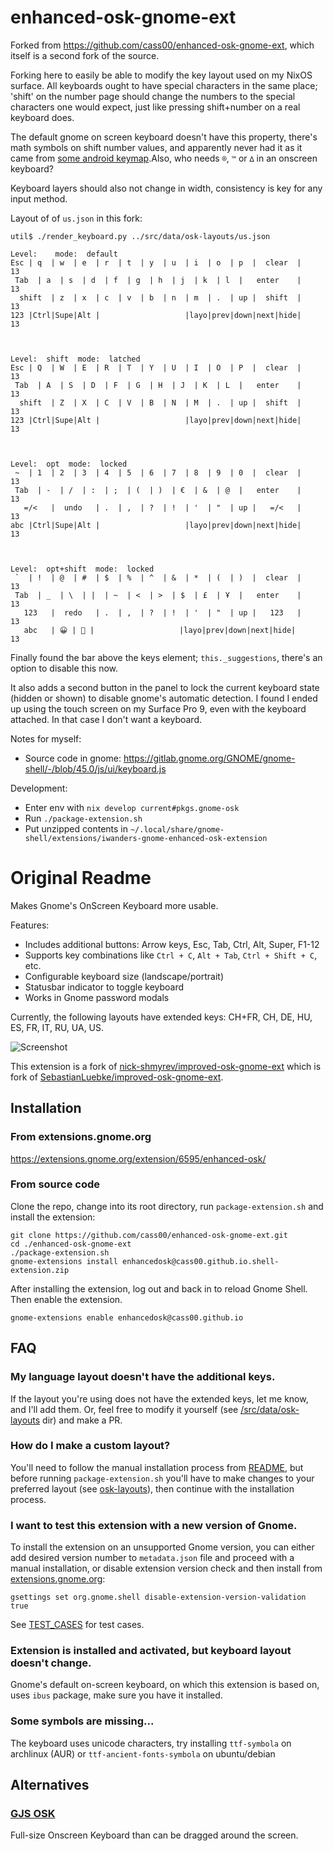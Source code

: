 # enhanced-osk-gnome-ext

Forked from https://github.com/cass00/enhanced-osk-gnome-ext, which itself is a second fork of the source.

Forking here to easily be able to modify the key layout used on my NixOS surface. All keyboards ought to have special characters in the same place; 'shift' on the number page should change the numbers to the special characters one would expect, just like pressing shift+number on a real keyboard does.

The default gnome on screen keyboard doesn't have this property, there's math symbols on shift number values, and apparently never had it as it came from [some android keymap](https://gitlab.gnome.org/GNOME/gnome-shell/-/commit/52a779e432f16785e78a15404da3fdd6252833c3).Also, who needs `®`, `™` or `∆` in an onscreen keyboard?

Keyboard layers should also not change in width, consistency is key for any input method.


Layout of of `us.json` in this fork:
```
util$ ./render_keyboard.py ../src/data/osk-layouts/us.json 

Level:    mode:  default
Esc | q  | w  | e  | r  | t  | y  | u  | i  | o  | p  |  clear  |     13
 Tab  | a  | s  | d  | f  | g  | h  | j  | k  | l  |   enter    |     13
  shift  | z  | x  | c  | v  | b  | n  | m  | .  | up |  shift  |     13
123 |Ctrl|Supe|Alt |                   |layo|prev|down|next|hide|     13



Level:  shift  mode:  latched
Esc | Q  | W  | E  | R  | T  | Y  | U  | I  | O  | P  |  clear  |     13
 Tab  | A  | S  | D  | F  | G  | H  | J  | K  | L  |   enter    |     13
  shift  | Z  | X  | C  | V  | B  | N  | M  | .  | up |  shift  |     13
123 |Ctrl|Supe|Alt |                   |layo|prev|down|next|hide|     13



Level:  opt  mode:  locked
 ~  | 1  | 2  | 3  | 4  | 5  | 6  | 7  | 8  | 9  | 0  |  clear  |     13
 Tab  | -  | /  | :  | ;  | (  | )  | €  | &  | @  |   enter    |     13
   =/<   |  undo   | .  | ,  | ?  | !  | '  | "  | up |   =/<   |     13
abc |Ctrl|Supe|Alt |                   |layo|prev|down|next|hide|     13



Level:  opt+shift  mode:  locked
 `  | !  | @  | #  | $  | %  | ^  | &  | *  | (  | )  |  clear  |     13
 Tab  | _  | \  | |  | ~  | <  | >  | $  | £  | Ұ  |   enter    |     13
   123   |  redo   | .  | ,  | ?  | !  | '  | "  | up |   123   |     13
   abc   | 😀 | 🎉 |                   |layo|prev|down|next|hide|     13

```


Finally found the bar above the keys element; `this._suggestions`, there's an option to disable this now.

It also adds a second button in the panel to lock the current keyboard state (hidden or shown) to disable gnome's automatic detection. I found I ended up using the touch screen on my Surface Pro 9, even with the keyboard attached. In that case I don't want a keyboard.

Notes for myself:
- Source code in gnome: https://gitlab.gnome.org/GNOME/gnome-shell/-/blob/45.0/js/ui/keyboard.js

Development:
- Enter env with `nix develop current#pkgs.gnome-osk`
- Run `./package-extension.sh`
- Put unzipped contents in `~/.local/share/gnome-shell/extensions/iwanders-gnome-enhanced-osk-extension`

# Original Readme

Makes Gnome's OnScreen Keyboard more usable.

Features:
* Includes additional buttons: Arrow keys, Esc, Tab, Ctrl, Alt, Super, F1-12
* Supports key combinations like `Ctrl + C`, `Alt + Tab`, `Ctrl + Shift + C`, etc.
* Configurable keyboard size (landscape/portrait)
* Statusbar indicator to toggle keyboard
* Works in Gnome password modals

Currently, the following layouts have extended keys: CH+FR, CH, DE, HU, ES, FR, IT, RU, UA, US.

![Screenshot](screenshots/1.png)

This extension is a fork of [nick-shmyrev/improved-osk-gnome-ext](https://github.com/nick-shmyrev/improved-osk-gnome-ext) which is fork of [SebastianLuebke/improved-osk-gnome-ext](https://github.com/SebastianLuebke/improved-osk-gnome-ext).


## Installation

### From extensions.gnome.org

https://extensions.gnome.org/extension/6595/enhanced-osk/

### From source code
Clone the repo, change into its root directory, run `package-extension.sh`
and install the extension:

```console
git clone https://github.com/cass00/enhanced-osk-gnome-ext.git
cd ./enhanced-osk-gnome-ext
./package-extension.sh
gnome-extensions install enhancedosk@cass00.github.io.shell-extension.zip
```
After installing the extension, log out and back in to reload Gnome Shell. Then enable the extension.

```console
gnome-extensions enable enhancedosk@cass00.github.io
```

## FAQ
### My language layout doesn't have the additional keys.
If the layout you're using does not have the extended keys, let me know, and I'll add them.
Or, feel free to modify it yourself (see [/src/data/osk-layouts](https://github.com/cass00/enhanced-osk-gnome-ext/tree/master/src/data/osk-layouts) dir) and make a PR.

### How do I make a custom layout?
You'll need to follow the manual installation process from [README](https://github.com/cass00/enhanced-osk-gnome-ext/blob/master/README.md#from-source-code),
but before running `package-extension.sh` you'll have to make changes to your preferred layout
(see [osk-layouts](https://github.com/cass00/enhanced-osk-gnome-ext/tree/master/src/data/osk-layouts)), then continue with the installation process.

### I want to test this extension with a new version of Gnome.
To install the extension on an unsupported Gnome version, you can either add desired version number to `metadata.json` file and proceed with a manual installation,
or disable extension version check and then install from [extensions.gnome.org](https://extensions.gnome.org/extension/4413/enhanced-osk/):

```console
gsettings set org.gnome.shell disable-extension-version-validation true
```

See [TEST_CASES](https://github.com/cass00/enhanced-osk-gnome-ext/blob/master/TEST_CASES.md) for test cases.

### Extension is installed and activated, but keyboard layout doesn't change.
Gnome's default on-screen keyboard, on which this extension is based on,
uses `ibus` package, make sure you have it installed.

### Some symbols are missing...
The keyboard uses unicode characters, try installing `ttf-symbola` on archlinux (AUR)
or `ttf-ancient-fonts-symbola` on ubuntu/debian

## Alternatives
### [GJS OSK](https://extensions.gnome.org/extension/5949/gjs-osk/)
Full-size Onscreen Keyboard than can be dragged around the screen.